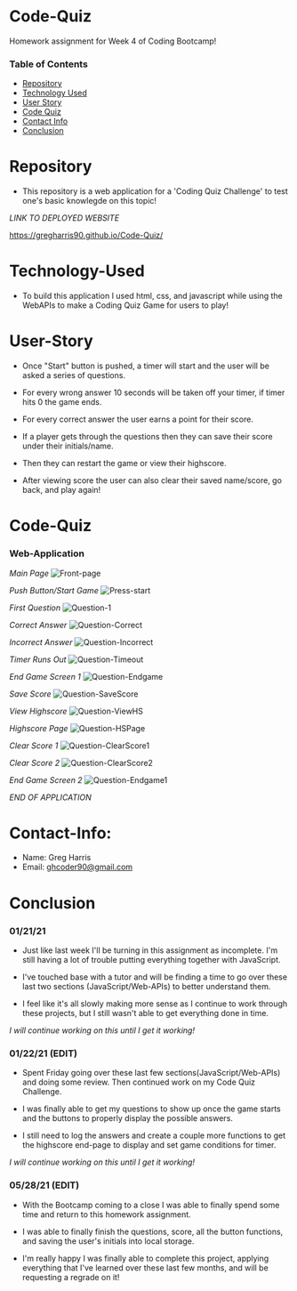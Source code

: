 # Code-Quiz

Homework assignment for Week 4 of Coding Bootcamp!

### Table of Contents 

* [Repository](#Repository) 
* [Technology Used](#Technology-Used) 
* [User Story](#User-Story)
* [Code Quiz](#Code-Quiz)
* [Contact Info](#Contact-Info)
* [Conclusion](#Conclusion)

# Repository

- This repository is a web application for a 'Coding Quiz Challenge' to test one's basic knowlegde on this topic!

*LINK TO DEPLOYED WEBSITE*

https://gregharris90.github.io/Code-Quiz/

# Technology-Used

- To build this application I used html, css, and javascript while using the WebAPIs to make a Coding Quiz Game for users to play!

# User-Story

- Once "Start" button is pushed, a timer will start and the user will be asked a series of questions. 

- For every wrong answer 10 seconds will be taken off your timer, if timer hits 0 the game ends.

- For every correct answer the user earns a point for their score.

- If a player gets through the questions then they can save their score under their initials/name. 

- Then they can restart the game or view their highscore.

- After viewing score the user can also clear their saved name/score, go back, and play again!

# Code-Quiz

### Web-Application

*Main Page*
![Front-page](https://user-images.githubusercontent.com/73864182/105461199-c274db80-5c41-11eb-96e4-3a1ddb499adc.png)

*Push Button/Start Game*
![Press-start](https://user-images.githubusercontent.com/73864182/105461301-e20c0400-5c41-11eb-9b45-55b092307e62.png)

*First Question*
![Question-1](https://user-images.githubusercontent.com/73864182/120062718-68818980-c018-11eb-92fe-e3b559cf84f6.png)

*Correct Answer*
![Question-Correct](https://user-images.githubusercontent.com/73864182/120062721-69b2b680-c018-11eb-82c4-9e54896dfa93.png)

*Incorrect Answer*
![Question-Incorrect](https://user-images.githubusercontent.com/73864182/120062726-6ae3e380-c018-11eb-9e8f-1441e5d0b368.png)

*Timer Runs Out*
![Question-Timeout](https://user-images.githubusercontent.com/73864182/120062728-6ae3e380-c018-11eb-87e3-73a127c6bad4.png)

*End Game Screen 1*
![Question-Endgame](https://user-images.githubusercontent.com/73864182/120062722-69b2b680-c018-11eb-82ba-e1f169488949.png)

*Save Score*
![Question-SaveScore](https://user-images.githubusercontent.com/73864182/120062727-6ae3e380-c018-11eb-8235-e722f553d240.png)

*View Highscore*
![Question-ViewHS](https://user-images.githubusercontent.com/73864182/120062729-6b7c7a00-c018-11eb-8386-cf35e877ade0.png)

*Highscore Page*
![Question-HSPage](https://user-images.githubusercontent.com/73864182/120062725-6a4b4d00-c018-11eb-8e08-98bbf7520d65.png)

*Clear Score 1*
![Question-ClearScore1](https://user-images.githubusercontent.com/73864182/120062719-691a2000-c018-11eb-9872-0cfffa400ca7.png)

*Clear Score 2*
![Question-ClearScore2](https://user-images.githubusercontent.com/73864182/120062720-69b2b680-c018-11eb-85ab-73f41fac7a84.png)

*End Game Screen 2*
![Question-Endgame1](https://user-images.githubusercontent.com/73864182/120062723-6a4b4d00-c018-11eb-82e4-e14b8c92a51c.png)

*END OF APPLICATION*

# Contact-Info:

- Name: Greg Harris
- Email: ghcoder90@gmail.com

# Conclusion

### 01/21/21

- Just like last week I'll be turning in this assignment as incomplete. I'm still having a lot of trouble putting everything together with JavaScript. 

- I've touched base with a tutor and will be finding a time to go over these last two sections (JavaScript/Web-APIs) to better understand them. 

- I feel like it's all slowly making more sense as I continue to work through these projects, but I still wasn't able to get everything done in time. 

*I will continue working on this until I get it working!*

### 01/22/21 (EDIT)

- Spent Friday going over these last few sections(JavaScript/Web-APIs) and doing some review. Then continued work on my Code Quiz Challenge. 

- I was finally able to get my questions to show up once the game starts and the buttons to properly display the possible answers. 

- I still need to log the answers and create a couple more functions to get the highscore end-page to display and set game conditions for timer. 

*I will continue working on this until I get it working!*

### 05/28/21 (EDIT)

- With the Bootcamp coming to a close I was able to finally spend some time and return to this homework assignment. 

- I was able to finally finish the questions, score, all the button functions, and saving the user's initials into local storage.

- I'm really happy I was finally able to complete this project, applying everything that I've learned over these last few months, and will be requesting a regrade on it!